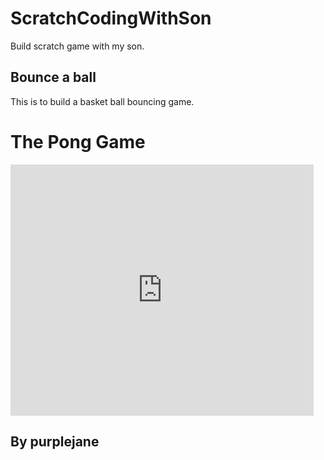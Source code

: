 # ScratchCodingWithSon

Build scratch game with my son.

## Bounce a ball

This is to build a basket ball bouncing game.

<h1> The Pong Game </h1>
    <iframe src="https://scratch.mit.edu/projects/164932339/embed" allowtransparency="true" width="485" height="402" frameborder="0" scrolling="no" allowfullscreen></iframe>
<h2> By purplejane </h2>
